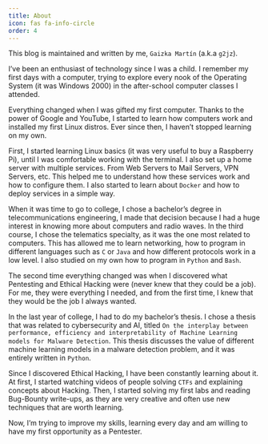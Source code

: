 ```yaml
---
title: About
icon: fas fa-info-circle
order: 4
---
```


This blog is maintained and written by me, `Gaizka Martín` (a.k.a `g2jz`).

I’ve been an enthusiast of technology since I was a child. I remember my first days with a computer, trying to explore every nook of the Operating System (it was Windows 2000) in the after-school computer classes I attended.

Everything changed when I was gifted my first computer. Thanks to the power of Google and YouTube, I started to learn how computers work and installed my first Linux distros. Ever since then, I haven’t stopped learning on my own.

First, I started learning Linux basics (it was very useful to buy a Raspberry Pi), until I was comfortable working with the terminal. I also set up a home server with multiple services. From Web Servers to Mail Servers, VPN Servers, etc. This helped me to understand how these services work and how to configure them. I also started to learn about `Docker` and how to deploy services in a simple way.

When it was time to go to college, I chose a bachelor’s degree in telecommunications engineering, I made that decision because I had a huge interest in knowing more about computers and radio waves. In the third course, I chose the telematics specialty, as it was the one most related to computers. This has allowed me to learn networking, how to program in different languages such as `C` or `Java` and how different protocols work in a low level. I also studied on my own how to program in `Python` and `Bash`.

The second time everything changed was when I discovered what Pentesting and Ethical Hacking were (never knew that they could be a job). For me, they were everything I needed, and from the first time, I knew that they would be the job I always wanted.

In the last year of college, I had to do my bachelor’s thesis. I chose a thesis that was related to cybersecurity and AI, titled `On the interplay between performance, efficiency and interpretability of Machine Learning models for Malware Detection`. This thesis discusses the value of different machine learning models in a malware detection problem, and it was entirely written in `Python`.

Since I discovered Ethical Hacking, I have been constantly learning about it. At first, I started watching videos of people solving `CTFs` and explaining concepts about Hacking. Then, I started solving my first labs and reading Bug-Bounty write-ups, as they are very creative and often use new techniques that are worth learning.

Now, I’m trying to improve my skills, learning every day and am willing to have my first opportunity as a Pentester.
